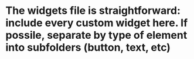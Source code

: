 # The widgets file is straightforward: include every custom widget here. If possile, separate by type of element into subfolders (button, text, etc)
